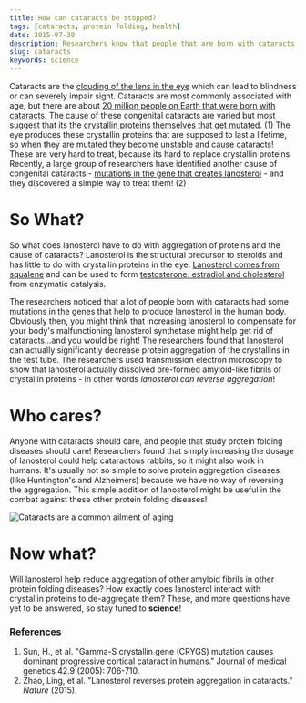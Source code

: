 ```yaml
---
title: How can cataracts be stopped?
tags: [cataracts, protein folding, health]
date: 2015-07-30
description: Researchers know that people that are born with cataracts due to mutations in crystallin proteins. Now, researchers find another cause and cure!
slug: cataracts
keywords: science
---
```



Cataracts are the [clouding of the lens in the eye](https://en.wikipedia.org/wiki/Cataract) which can lead to blindness or can severely impair sight. Cataracts are most commonly associated with age, but there are about [20 million people on Earth that were born with cataracts](http://www.who.int/blindness/causes/priority/en/index1.html). The cause of these congenital cataracts are varied but most suggest that its the [crystallin proteins themselves that get mutated](http://dx.doi.org/10.1136/jmg.2004.028274/). (1) The eye produces these crystallin proteins that are supposed to last a lifetime, so when they are mutated they become unstable and cause cataracts! These are very hard to treat, because its hard to replace crystallin proteins. Recently, a large group of researchers have identified another cause of congenital cataracts - [mutations in the gene that creates lanosterol](http://dx.doi.org/10.1038/nature14650) - and they discovered a simple way to treat them! (2) 


# So What?

So what does lanosterol have to do with aggregation of proteins and the cause of cataracts? Lanosterol is the structural precursor to steroids and has little to do with crystallin proteins in the eye. [Lanosterol comes from squalene](https://en.wikipedia.org/wiki/Squalene#Role_in_steroid_synthesis) and can be used to form [testosterone, estradiol and cholesterol](https://en.wikipedia.org/wiki/Steroid) from enzymatic catalysis. 

The researchers noticed that a lot of people born with cataracts had some mutations in the genes that help to produce lanosterol in the human body. Obviously then, you might think that increasing lanosterol to compensate for your body's malfunctioning lanosterol synthetase might help get rid of cataracts...and you would be right! The researchers found that lanosterol can actually significantly decrease protein aggregation of the crystallins in the test tube. The researchers used transmission electron microscopy to show that lanosterol actually dissolved pre-formed amyloid-like fibrils of crystallin proteins - in other words *lanosterol can reverse aggregation*! 
# Who cares?

Anyone with cataracts should care, and people that study protein folding diseases should care! Researchers found that simply increasing the dosage of lanosterol could help cataractous rabbits, so it might also work in humans. It's usually not so simple to solve protein aggregation diseases (like Huntington's and Alzheimers) because we have no way of reversing the aggregation. This simple addition of lanosterol might be useful in the combat against these other protein folding diseases!

![Cataracts are a common ailment of aging](/content/images/2015/07/tumblr_m81ej1wbv21qav5oho1_400.gif)

# Now what?

Will lanosterol help reduce aggregation of other amyloid fibrils in other protein folding diseases? How exactly does lanosterol interact with crystallin proteins to de-aggregate them? These, and more questions have yet to be answered, so stay tuned to **science**!


### References 

1. Sun, H., et al. "Gamma-S crystallin gene (CRYGS) mutation causes dominant progressive cortical cataract in humans." Journal of medical genetics 42.9 (2005): 706-710.
2. Zhao, Ling, et al. "Lanosterol reverses protein aggregation in cataracts." *Nature* (2015).
